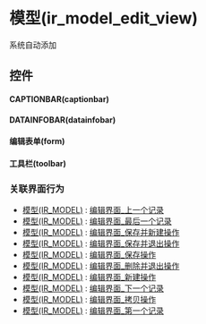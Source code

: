 # 模型(ir_model_edit_view)  <!-- {docsify-ignore-all} -->


系统自动添加



## 控件
#### CAPTIONBAR(captionbar)
#### DATAINFOBAR(datainfobar)
#### 编辑表单(form)
#### 工具栏(toolbar)


### 关联界面行为
  * [模型(IR_MODEL)](module/base/ir_model) : [编辑界面_上一个记录](module/base/ir_model#界面行为)
  * [模型(IR_MODEL)](module/base/ir_model) : [编辑界面_最后一个记录](module/base/ir_model#界面行为)
  * [模型(IR_MODEL)](module/base/ir_model) : [编辑界面_保存并新建操作](module/base/ir_model#界面行为)
  * [模型(IR_MODEL)](module/base/ir_model) : [编辑界面_保存并退出操作](module/base/ir_model#界面行为)
  * [模型(IR_MODEL)](module/base/ir_model) : [编辑界面_保存操作](module/base/ir_model#界面行为)
  * [模型(IR_MODEL)](module/base/ir_model) : [编辑界面_删除并退出操作](module/base/ir_model#界面行为)
  * [模型(IR_MODEL)](module/base/ir_model) : [编辑界面_新建操作](module/base/ir_model#界面行为)
  * [模型(IR_MODEL)](module/base/ir_model) : [编辑界面_下一个记录](module/base/ir_model#界面行为)
  * [模型(IR_MODEL)](module/base/ir_model) : [编辑界面_拷贝操作](module/base/ir_model#界面行为)
  * [模型(IR_MODEL)](module/base/ir_model) : [编辑界面_第一个记录](module/base/ir_model#界面行为)

<script>
 const { createApp } = Vue
  createApp({
    data() {
      return {

      }
    }
  }).use(ElementPlus).mount('#app')
</script>